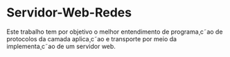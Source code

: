 # Servidor-Web-Redes
Este trabalho tem por objetivo o melhor entendimento de programa¸c˜ao de protocolos da camada aplica¸c˜ao e transporte por meio da implementa¸c˜ao de um servidor web.
